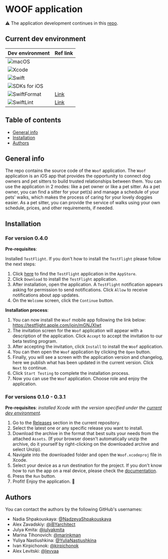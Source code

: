 # WOOF application 

⚠️ The application development continues in this [repo](https://github.com/IronFoundation/iOS-Woof).

## Current dev environment 

| Dev environment| Ref link |
| --- | -- |
| ![macOS](https://img.shields.io/badge/macOS-13.3+-blue) | | 
| ![Xcode](https://img.shields.io/badge/Xcode-14.3-red) | |
| ![Swift](https://img.shields.io/badge/Swift-5.8-orange) | |
| ![SDKs for iOS](https://img.shields.io/badge/SDKs%20for%20iOS-15%2B-lightgrey) | |
| ![SwiftFormat](https://img.shields.io/badge/SwiftFormat-0.51.7-yellow) | [Link](https://github.com/nicklockwood/SwiftFormat) |
| ![SwiftLint](https://img.shields.io/badge/SwiftLint-0.51.0-green)| [Link](https://github.com/realm/SwiftLint) |

## Table of contents
* [General info](#general-info)
* [Installation](#installation)
* [Authors](#authors)

## General info

The repo contains the source code of the `Woof` application.
The `Woof` application is an iOS app that provides the opportunity to connect dog owners and pet sitters to build trusted relationships between them.
You can use the application in 2 modes: like a pet owner or like a pet sitter.
As a pet owner, you can find a sitter for your pet(s) and manage a schedule of your pets' walks, which makes the process of caring for your lovely doggies easier.
As a pet sitter, you can provide the service of walks using your own schedule, prices, and other requirements, if needed.

## Installation

### For version 0.4.0

**Pre-requisites**:

Installed `TestFlight`. If you don't how to install the `TestFlight` please follow the next steps:
1. Click [here](ttps://apps.apple.com/us/app/testflight/id899247664?mt=8) to find the `TestFlight` application in the `AppStore`.
1. Click `Download` to install the `TestFlight` application.
1. After installation, open the application. A `TestFlight` notification appears asking for permission to send notifications. Click `Allow` to receive notifications about app updates.
1. On the `Welcome` screen, click the `Continue` button. 

**Installation process**:

1. You can now install the `Woof` mobile app following the link below: https://testflight.apple.com/join/mGNJXIwt
1. The invitation screen for the `Woof` application will appear with a description of the application. Click `Accept` to accept the invitation to our beta testing program.
1. After accepting the invitation, click `Install` to install the `Woof` application.
1. You can then open the `Woof` application by clicking the `Open` button.
1. Finally, you will see a screen with the application version and changelog, here we publish what has been updated in the current version. Click `Next` to continue.
1. Click `Start Testing` to complete the installation process.
1. Now you can use the `Woof` application. Choose role and enjoy the application.

### For versions 0.1.0 - 0.3.1

**Pre-requisites**: _installed Xcode with the version specified under the [current dev environment](#current-dev-environment)._

1. Go to the [Releases](https://github.com/ios-course/ironfoudation-team-project/releases) section in the current repository.
1. Select the latest one or any specific release you want to install.
1. Download the archive in the format that best suits your needs from the attached `Assets`.
(If your browser doesn't automatically unzip the archive, do it yourself by right-clicking on the downloaded archive and select Unzip).
1. Navigate into the downloaded folder and open the `Woof.xcodeproj` file in Xcode.
1. Select your device as a run destination for the project. If you don't know how to run the app on a real device, please check the [documentation](https://developer.apple.com/documentation/xcode/running-your-app-in-simulator-or-on-a-device).
1. Press the `Run` button.
1. Profit! Enjoy the application. 🥳

## Authors

You can contact the authors by the following GitHub's usernames:

- Nadia Shpakouskaya: [@NadzeyaShpakouskaya](https://github.com/NadzeyaShpakouskaya)
- Alex Zavadskiy: [@iBYarchitect](https://github.com/iBYarchitect)
- Julya Kmita: [@julyakmita](https://github.com/julyakmita)
- Marina Tihonovich: [@marinkman](https://github.com/marinkman)
- Yuliya Nastiushkina: [@YuliaNastiushkina](https://github.com/YuliaNastiushkina)
- Ivan Kirpichonok: [@kirpichonok](https://github.com/kirpichonok)     
- Alex Levitski: [@levvaa](https://github.com/levvaa)
